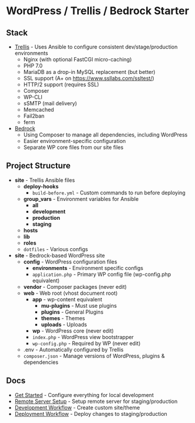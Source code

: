 # WordPress / Trellis / Bedrock Starter

## Stack

- [Trellis](https://roots.io/trellis/) - Uses Ansible to configure consistent dev/stage/production environments
  - Nginx (with optional FastCGI micro-caching)
  - PHP 7.0
  - MariaDB as a drop-in MySQL replacement (but better)
  - SSL support (A+ on https://www.ssllabs.com/ssltest/)
  - HTTP/2 support (requires SSL)
  - Composer
  - WP-CLI
  - sSMTP (mail delivery)
  - Memcached
  - Fail2ban
  - ferm
- [Bedrock](https://roots.io/bedrock/)
  - Using Composer to manage all dependencies, including WordPress
  - Easier environment-specific configuration
  - Separate WP core files from our site files

## Project Structure

- **site** - Trellis Ansible files
  - **deploy-hooks**
    - `build-before.yml` - Custom commands to run before deploying
  - **group_vars** - Environment variables for Ansible
    - **all**
    - **development**
    - **production**
    - **staging**
  - **hosts**
  - **lib**
  - **roles**
  - `dotfiles` - Various configs
- **site** - Bedrock-based WordPress site
  - **config** - WordPress configuration files
    - **environments** - Environment specific configs
    - `application.php` - Primary WP config file (wp-config.php equivalent)
  - **vendor** - Composer packages (never edit)
  - **web** - Web root (vhost document root)
    - **app** - wp-content equivalent
      - **mu-plugins** - Must use plugins
      - **plugins** - General Plugins
      - **themes** - Themes
      - **uploads** - Uploads
    - **wp** - WordPress core (never edit)
    - `index.php` - WordPress view bootstrapper
    - `wp-config.php` - Required by WP (never edit)
  - .env - Automatically configured by Trellis
  - `composer.json` - Manage versions of WordPress, plugins & dependencies

## Docs

- [Get Started](get_started.md) - Configure everything for local development
- [Remote Server Setup](remote_server_setup.md) - Setup remote server for staging/production
- [Development Workflow](development_workflow.md) - Create custom site/theme
- [Deployment Workflow](deployment_workflow.md) - Deploy changes to staging/production









